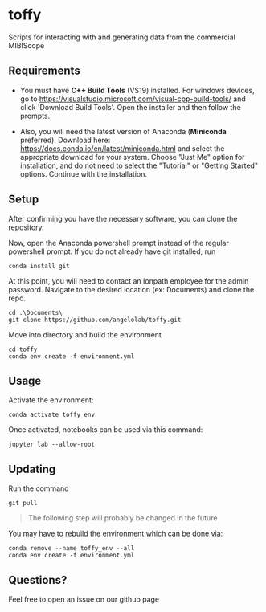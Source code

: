# toffy
Scripts for interacting with and generating data from the commercial MIBIScope

## Requirements

- You must have **C++ Build Tools** (VS19) installed. 
For windows devices, go to  https://visualstudio.microsoft.com/visual-cpp-build-tools/ and click 'Download Build Tools'.
Open the installer and then follow the prompts.

- Also, you will need the latest version of Anaconda (**Miniconda** preferred). 
Download here: https://docs.conda.io/en/latest/miniconda.html and select the appropriate download for your system.
Choose "Just Me" option for installation, and do not need to select the "Tutorial" or "Getting Started" options.
Continue with the installation.

## Setup
After confirming you have the necessary software, you can clone the repository.

Now, open the Anaconda powershell prompt instead of the regular powershell prompt.
If you do not already have git installed, run
```
conda install git
```
At this point, you will need to contact an Ionpath employee for the admin password.
Navigate to the desired location (ex: Documents) and clone the repo.
```
cd .\Documents\
git clone https://github.com/angelolab/toffy.git
```

Move into directory and build the environment

```
cd toffy
conda env create -f environment.yml
```

## Usage

Activate the environment:

```
conda activate toffy_env
```

Once activated, notebooks can be used via this command:

```
jupyter lab --allow-root
```

## Updating

Run the command

```
git pull
```

> The following step will probably be changed in the future

You may have to rebuild the environment which can be done via:

```
conda remove --name toffy_env --all
conda env create -f environment.yml
```

## Questions?

Feel free to open an issue on our github page

